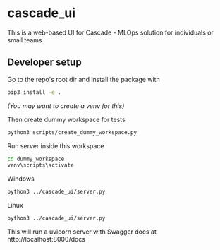 # cascade_ui
This is a web-based UI for Cascade - MLOps solution for individuals or small teams

## Developer setup

Go to the repo's root dir and install the package with
```bash
pip3 install -e .
```
*(You may want to create a venv for this)*

Then create dummy workspace for tests

```bash
python3 scripts/create_dummy_workspace.py
```

Run server inside this workspace

```bash
cd dummy_workspace
venv\scripts\activate
```

Windows

```bash
python3 ../cascade_ui/server.py
```

Linux
```bash
python3 ../cascade_ui/server.py
```

This will run a uvicorn server with
Swagger docs at http://localhost:8000/docs
